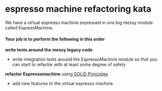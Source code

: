 espresso machine refactoring kata
=================================

We have a virtual espresso machine expressed in one big messy module called EspressMachine.

#### Your job is to perform the following in this order
**write tests around the messy legacy code**
 - write integration tests around the EspressoMachine module so that you can start to refactor with at least some degree of safety

**refactor Espressomachine** using [SOLID Principles](http://butunclebob.com/ArticleS.UncleBob.PrinciplesOfOod)
- add new features to the virtual espresso machine